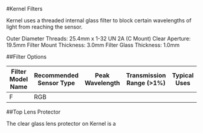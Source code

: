 #Kernel Filters

Kernel uses a threaded internal glass filter to block certain wavelengths of light from reaching the sensor.

Outer Diameter Threads: 25.4mm x 1-32 UN 2A (C Mount)
Clear Aperture: 19.5mm
Filter Mount Thickness: 3.0mm
Filter Glass Thickness: 1.0mm

##Filter Options

| Filter Model Name | Recommended Sensor Type | Peak Wavelength| Transmission Range (>1%) | Typical Uses |
|-------------------|-------------------------|----------------|--------------------------|--------------|
| F                 | RGB                     |                |                          |              |









##Top Lens Protector

The clear glass lens protector on Kernel is a 


